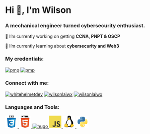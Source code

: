 <h1 align="left">Hi 👋, I'm Wilson</h1>
<h3 align="left">A mechanical engineer turned cybersecurity enthusiast.</h3>

🔭 I’m currently working on getting **CCNA, PNPT & OSCP**

🌱 I’m currently learning about **cybersecurity and Web3**

<h3 align="left">My credentials:</h3>
<p align="left">
<a href="https://www.credly.com/badges/b0e8ad6e-113c-4201-a198-b030117eec56/public_url" target="blank"><img align="center" src="https://raw.githubusercontent.com/wilsonlaiwx/wilsonlaiwx/main/assets/pmp-600px.png" alt="pmp" height="50" width="50" /></a>
<a href="https://www.credly.com/badges/b0e8ad6e-113c-4201-a198-b030117eec56/public_url" target="blank"><img align="center" src="https://raw.githubusercontent.com/wilsonlaiwx/wilsonlaiwx/main/assets/pmp-600px.png" alt="pmp" height="50" width="50" /></a>
</p>

<h3 align="left">Connect with me:</h3>
<p align="left">
<a href="https://twitter.com/whitehelmetdev" target="blank"><img align="center" src="https://raw.githubusercontent.com/rahuldkjain/github-profile-readme-generator/master/src/images/icons/Social/twitter.svg" alt="whitehelmetdev" height="30" width="40" /></a>
<a href="https://linkedin.com/in/wilsonlaiwx" target="blank"><img align="center" src="https://raw.githubusercontent.com/rahuldkjain/github-profile-readme-generator/master/src/images/icons/Social/linked-in-alt.svg" alt="wilsonlaiwx" height="30" width="40" /></a>
<a href="https://tryhackme.com/p/WilsonLai" target="blank"><img align="center" src="https://raw.githubusercontent.com/wilsonlaiwx/wilsonlaiwx/main/assets/tryhackme_white.svg" alt="wilsonlaiwx" height="30" width="40" /></a>
</p>

<h3 align="left">Languages and Tools:</h3>
<p align="left"> <a href="https://www.w3schools.com/css/" target="_blank" rel="noreferrer"> <img src="https://raw.githubusercontent.com/devicons/devicon/master/icons/css3/css3-original-wordmark.svg" alt="css3" width="40" height="40"/> </a> <a href="https://www.w3.org/html/" target="_blank" rel="noreferrer"> <img src="https://raw.githubusercontent.com/devicons/devicon/master/icons/html5/html5-original-wordmark.svg" alt="html5" width="40" height="40"/> </a> <a href="https://gohugo.io/" target="_blank" rel="noreferrer"> <img src="https://api.iconify.design/logos-hugo.svg" alt="hugo" width="40" height="40"/> </a> <a href="https://developer.mozilla.org/en-US/docs/Web/JavaScript" target="_blank" rel="noreferrer"> <img src="https://raw.githubusercontent.com/devicons/devicon/master/icons/javascript/javascript-original.svg" alt="javascript" width="40" height="40"/> </a> <a href="https://www.linux.org/" target="_blank" rel="noreferrer"> <img src="https://raw.githubusercontent.com/devicons/devicon/master/icons/linux/linux-original.svg" alt="linux" width="40" height="40"/> </a> <a href="https://www.python.org" target="_blank" rel="noreferrer"> <img src="https://raw.githubusercontent.com/devicons/devicon/master/icons/python/python-original.svg" alt="python" width="40" height="40"/> </a> </p>
